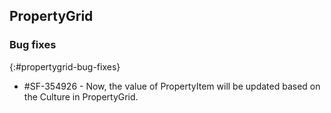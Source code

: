 ## PropertyGrid

### Bug fixes
{:#propertygrid-bug-fixes}

* \#SF-354926 - Now, the value of PropertyItem will be updated based on the Culture in PropertyGrid.